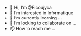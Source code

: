 - 👋 Hi, I’m @Ficoujyca
- 👀 I’m interested in Informatique
- 🌱 I’m currently learning ...
- 💞️ I’m looking to collaborate on ...
- 📫 How to reach me ...

<!---
Ficoujyca/Ficoujyca is a ✨ special ✨ repository because its `README.md` (this file) appears on your GitHub profile.
You can click the Preview link to take a look at your changes.
--->

